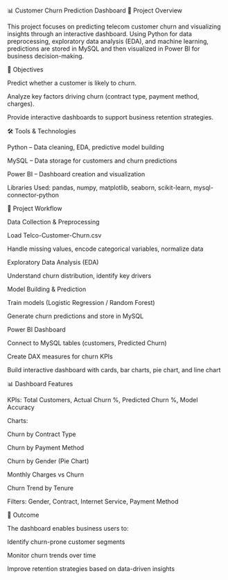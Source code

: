 📊 Customer Churn Prediction Dashboard
📝 Project Overview

This project focuses on predicting telecom customer churn and visualizing insights through an interactive dashboard. Using Python for data preprocessing, exploratory data analysis (EDA), and machine learning, predictions are stored in MySQL and then visualized in Power BI for business decision-making.

🎯 Objectives


Predict whether a customer is likely to churn.

Analyze key factors driving churn (contract type, payment method, charges).

Provide interactive dashboards to support business retention strategies.

🛠 Tools & Technologies


Python – Data cleaning, EDA, predictive model building

MySQL – Data storage for customers and churn predictions

Power BI – Dashboard creation and visualization

Libraries Used: pandas, numpy, matplotlib, seaborn, scikit-learn, mysql-connector-python

📂 Project Workflow


Data Collection & Preprocessing

Load Telco-Customer-Churn.csv

Handle missing values, encode categorical variables, normalize data

Exploratory Data Analysis (EDA)

Understand churn distribution, identify key drivers

Model Building & Prediction

Train models (Logistic Regression / Random Forest)

Generate churn predictions and store in MySQL

Power BI Dashboard

Connect to MySQL tables (customers, Predicted Churn)

Create DAX measures for churn KPIs

Build interactive dashboard with cards, bar charts, pie chart, and line chart

📊 Dashboard Features


KPIs: Total Customers, Actual Churn %, Predicted Churn %, Model Accuracy

Charts:

Churn by Contract Type

Churn by Payment Method

Churn by Gender (Pie Chart)

Monthly Charges vs Churn

Churn Trend by Tenure

Filters: Gender, Contract, Internet Service, Payment Method

🚀 Outcome


The dashboard enables business users to:

Identify churn-prone customer segments

Monitor churn trends over time

Improve retention strategies based on data-driven insights

